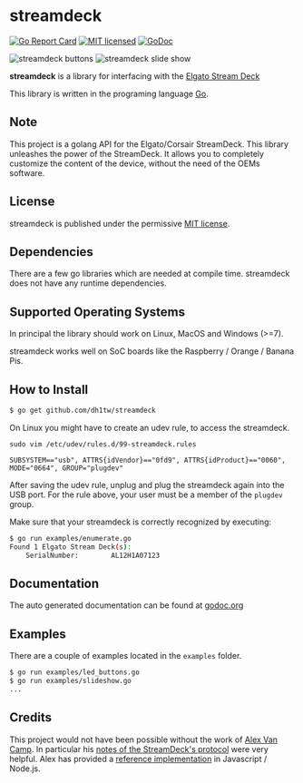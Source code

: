 # streamdeck

[![Go Report Card](https://goreportcard.com/badge/github.com/dh1tw/streamdeck)](https://goreportcard.com/report/github.com/dh1tw/streamdeck)
[![MIT licensed](https://img.shields.io/badge/license-MIT-blue.svg)](https://img.shields.io/badge/license-MIT-blue.svg)
[![GoDoc](https://godoc.org/github.com/dh1tw/streamdeck?status.svg)](https://godoc.org/github.com/dh1tw/streamdeck)

![streamdeck buttons](https://i.imgur.com/tEt3tPr.jpg "streamdeck Buttons")
![streamdeck slide show](https://i.imgur.com/gh1xXiU.jpg "streamdeck Slideshow")



**streamdeck** is a library for interfacing with the [Elgato Stream Deck](https://www.elgato.com/en/gaming/stream-deck)

This library is written in the programing language [Go](https://golang.org).

## Note
This project is a golang API for the Elgato/Corsair StreamDeck. This library
unleashes the power of the StreamDeck. It allows you to completely customize
the content of the device, without the need of the OEMs software.

## License

streamdeck is published under the permissive [MIT license](https://github.com/dh1tw/streamdeck/blob/master/LICENSE).

## Dependencies

There are a few go libraries which are needed at compile time. streamdeck
does not have any runtime dependencies.

## Supported Operating Systems

In principal the library should work on Linux, MacOS and Windows (>=7).

streamdeck works well on SoC boards like the Raspberry / Orange / Banana Pis.

## How to Install

````bash
$ go get github.com/dh1tw/streamdeck
````

On Linux you might have to create an udev rule, to access the streamdeck.

````
sudo vim /etc/udev/rules.d/99-streamdeck.rules

SUBSYSTEM=="usb", ATTRS{idVendor}=="0fd9", ATTRS{idProduct}=="0060", MODE="0664", GROUP="plugdev"
````

After saving the udev rule, unplug and plug the streamdeck again into the USB port.
For the rule above, your user must be a member of the `plugdev` group.

Make sure that your streamdeck is correctly recognized
by executing:

````bash
$ go run examples/enumerate.go
Found 1 Elgato Stream Deck(s):
	SerialNumber:        AL12H1A07123
````

## Documentation

The auto generated documentation can be found at [godoc.org](https://godoc.org/github.com/dh1tw/streamdeck)

## Examples

There are a couple of examples located in the `examples` folder.

````bash
$ go run examples/led_buttons.go
$ go run examples/slideshow.go
...
````

## Credits

This project would not have been possible without the work of [Alex Van Camp](https://github.com/Lange). In particular his
[notes of the StreamDeck's protocol](https://github.com/Lange/node-elgato-stream-deck/blob/master/NOTES.md)
were very helpful.
Alex has provided a [reference implementation](https://github.com/Lange/node-elgato-stream-deck) in Javascript / Node.js.